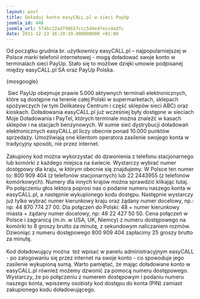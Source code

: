 ```yaml
---
layout: post
title: Doładuj konto easyCALL.pl w sieci PayUp
joomla_id: 448
joomla_url: 574bc22ad798657ccc5d4e47ecc4adfc
date: 2011-12-13 16:29:19.000000000 +01:00
---
```

Od początku grudnia br. użytkownicy easyCALL.pl &ndash; najpopularniejszej w Polsce marki telefonii internetowej - mogą doładować swoje konto w terminalach sieci PayUp. Stało się to możliwe dzięki umowie podpisanej między easyCALL.pl SA oraz PayUp Polska.<p>{mosgoogle}</p><p>&nbsp;Sieć PayUp obejmuje prawie 5.000 aktywnych terminali elektronicznych, kt&oacute;re są dostępne na terenie całej Polski w supermarketach, sklepach spożywczych (w tym Delikatesy Centrum i część sklep&oacute;w sieci ABC) oraz kioskach. Doładowania easyCALL.pl już wcześniej były dostępne w sieciach Moje Doładowania i PayTel, kt&oacute;rych terminale można znaleźć w kasach sklep&oacute;w i na stacjach benzynowych. W sumie sieć dystrybucji doładowań elektronicznych easyCALL.pl liczy obecnie ponad 10.000 punkt&oacute;w sprzedaży. Umożliwiają one klientom operatora zasilenie swojego konta w tradycyjny spos&oacute;b, nie przez internet.<br /><br />Zakupiony kod można wykorzystać do dzwonienia z telefonu stacjonarnego lub kom&oacute;rki z każdego miejsca na świecie. Wystarczy wybrać numer dostępowy dla kraju, w kt&oacute;rym obecnie się znajdujemy. W Polsce ten numer to: 800 909 404 (z telefon&oacute;w stacjonarnych) lub 22 2443955 (z telefon&oacute;w kom&oacute;rkowych). Numery dla innych kraj&oacute;w można sprawdzić klikając tutaj. Po połączeniu głos lektora poprosi nas o podanie numeru naszego konta w easyCALL.pl, a następnie wykupionego kodu dostępu. Następnie wystarczy już tylko wybrać numer kierunkowy kraju oraz żądany numer docelowy, np.: np: 44 870 774 27 00. Dla połączeń do Polski: 48 + numer kierunkowy miasta + żądany numer docelowy, np: 48 22 427 50 50. Cena połączeń w Polsce i zagranicą (m.in. w USA, UK, Niemcy) z numeru dostępowego na kom&oacute;rki to 8 groszy brutto za minutę, z sekundowym naliczaniem rozm&oacute;w. Dzwoniąc z numeru dostępowego 800 909 404 zapłacimy 25 groszy brutto za minutę.<br /><br />Kod doładowujący można&nbsp; też wpisać w panelu administracyjnym easyCALL - po zalogowaniu się przez internet na swoje konto - co spowoduje jego zasilenie wykupioną sumą. Warto pamiętać, że mając doładowane konto w easyCALL.pl r&oacute;wnież możemy dzwonić za pomocą numeru dostępowego. Wystarczy, że po połączeniu z numerem dostępowym i podaniu numeru naszego konta, wpiszemy osobisty kod dostępu do konta (PIN) zamiast zakupionego kodu doładowującego.</p>
